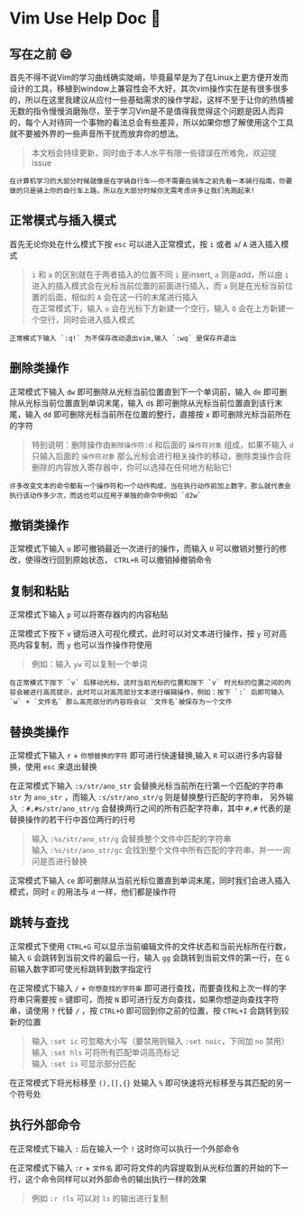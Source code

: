 # Vim Use Help Doc :book:
## 写在之前 :smile: 
首先不得不说Vim的学习曲线确实陡峭，毕竟最早是为了在Linux上更方便开发而设计的工具，移植到window上兼容性会不大好，其次vim操作实在是有很多很多的，所以在这里我建议从应付一些基础需求的操作学起，这样不至于让你的热情被无数的指令慢慢消磨殆尽，至于学习Vim是不是值得我觉得这个问题是因人而异的，每个人对待同一个事物的看法总会有些差异，所以如果你想了解使用这个工具就不要被外界的一些声音所干扰而放弃你的想法。
> 本文档会持续更新，同时由于本人水平有限一些错误在所难免，欢迎提issue

    在计算机学习的大部分时候就像是在学骑自行车——你不需要在骑车之前先看一本骑行指南，你要做的只是骑上你的自行车上路，所以在大部分时候你无需考虑许多让我们先跑起来!

## 正常模式与插入模式
首先无论你处在什么模式下按 `esc` 可以进入正常模式，按 `i` 或者 `a`/ `A` 进入插入模式
> `i` 和 `a` 的区别就在于两者插入的位置不同 `i` 是insert, `a` 则是add，所以由 `i` 进入的插入模式会在光标当前位置的前面进行插入，而 `a` 则是在光标当前位置的后面，相似的 `A` 会在这一行的末尾进行插入  
> 在正常模式下，输入 `o` 会在光标下方新建一个空行，输入 `O` 会在上方新建一个空行，同时会进入插入模式

    正常模式下输入 `:q!` 为不保存改动退出vim,输入 `:wq` 是保存并退出  

## 删除类操作
正常模式下输入 `dw` 即可删除从光标当前位置直到下一个单词前，输入 `de` 即可删除从光标当前位置直到单词末尾，输入 `d$` 即可删除从光标当前位置直到该行末尾，输入 `dd` 即可删除光标当前所在位置的整行，直接按 `x` 即可删除光标当前所在的字符
> 特别说明：删除操作由`删除操作符:d` 和后面的 `操作符对象` 组成，如果不输入 `d` 只输入后面的 `操作符对象` 那么光标会进行相关操作的移动，删除类操作会将删除的内容放入寄存器中，你可以选择在任何地方粘贴它!

    许多改变文本的命令都有一个操作符和一个动作构成，当在执行动作前加上数字，那么就代表会执行该动作多少次，而这也可以应用于单独的命令中例如 `d2w` 

## 撤销类操作
正常模式下输入 `u` 即可撤销最近一次进行的操作，而输入 `U` 可以撤销对整行的修改，使得改行回到原始状态， `CTRL+R` 可以撤销掉撤销命令

## 复制和粘贴
正常模式下输入 `p` 可以将寄存器内的内容粘贴

正常模式下按下 `v` 键后进入可视化模式，此时可以对文本进行操作，按 `y` 可对高亮内容复制，而 `y` 也可以当作操作符使用
> 例如：输入 `yw` 可以复制一个单词  

    在正常模式下按下 `v` 后移动光标，这时当前光标的位置和按下 `v` 时光标的位置之间的内容会被进行高亮提示，此时可以对高亮部分文本进行编辑操作，例如：按下 `:` 后即可输入 `w` + `文件名` 那么高亮部分的内容将会以 `文件名`被保存为一个文件

## 替换类操作
正常模式下输入 `r` + `你想替换的字符` 即可进行快速替换,输入 `R` 可以进行多内容替换，使用 `esc` 来退出替换

在正常模式下输入 `:s/str/ano_str` 会替换光标当前所在行第一个匹配的字符串 `str` 为 `ano_str` ，而输入 `:s/str/ano_str/g` 则是替换整行匹配的字符串，
另外输入 `：#,#s/str/ano_str/g` 会替换两行之间的所有匹配字符串，其中 `#,#` 代表的是替换操作的若干行中首位两行的行号
> 输入 `:%s/str/ano_str/g` 会替换整个文件中匹配的字符串  
> 输入 `:%s/str/ano_str/gc` 会找到整个文件中所有匹配的字符串，并一一询问是否进行替换  

正常模式下输入 `ce` 即可删除从当前光标位置直到单词末尾，同时我们会进入插入模式，同时 `c` 的用法与 `d` 一样，他们都是操作符

## 跳转与查找
正常模式下使用 `CTRL+G` 可以显示当前编辑文件的文件状态和当前光标所在行数，输入 `G` 会跳转到当前文件的最后一行，输入 `gg` 会跳转到当前文件的第一行，在 `G` 前输入数字即可使光标跳转到数字指定行

在正常模式下输入 `/` + `你想查找的字符串` 即可进行查找，而要查找和上次一样的字符串只需要按 `n` 键即可，而按 `N` 即可进行反方向查找，如果你想逆向查找字符串，请使用 `?` 代替 `/` ，按 `CTRL+O` 即可回到你之前的位置，按 `CTRL+I` 会跳转到较新的位置
> 输入 `:set ic` 可忽略大小写（要禁用则输入 `:set noic`，下同加 `no` 禁用）  
> 输入 `:set hls` 可将所有匹配单词高亮标记  
> 输入 `:set is` 可显示部分匹配

在正常模式下将光标移至 `(),[],{}` 处输入 `%` 即可快速将光标移至与其匹配的另一个符号处

## 执行外部命令
在正常模式下输入 `:` 后在输入一个 `!` 这时你可以执行一个外部命令

在正常模式下输入 `:r` + `文件名` 即可将文件的内容提取到从光标位置的开始的下一行，这个命令同样可以对外部命令的输出执行一样的效果
> 例如 `:r !ls` 可以对 `ls` 的输出进行复制